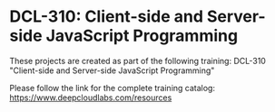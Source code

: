 # DCL-310: Client-side and Server-side JavaScript Programming

These projects are created as part of the following training: DCL-310 "Client-side and Server-side JavaScript Programming"

Please follow the link for the complete training catalog: https://www.deepcloudlabs.com/resources

